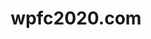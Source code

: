 ---
layout: post
title:  "wpfc2020.com"
internal_url:  "/data/wpfc2020.com.html"
categories: dutchgov
---